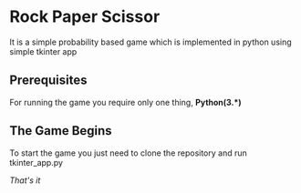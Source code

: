 # Rock Paper Scissor
It is a simple probability based game which is implemented in python using simple tkinter app

## Prerequisites
For running the game you require only one thing, __Python(3.*)__

## The Game Begins
To start the game you just need to clone the repository and run tkinter_app.py

_That's it_